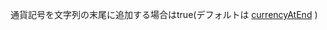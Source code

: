 通貨記号を文字列の末尾に追加する場合はtrue(デフォルトは
<a href="#!/api/Ext.util.Format-property-currencyAtEnd" rel="Ext.util.Format-property-currencyAtEnd" class="docClass">currencyAtEnd</a>
)

